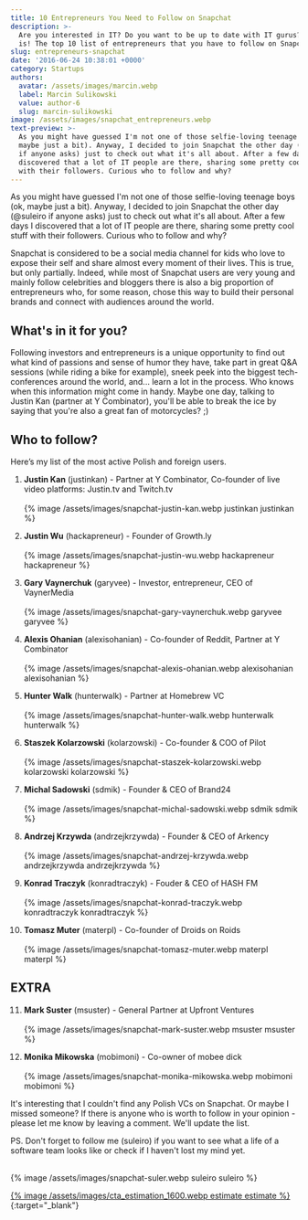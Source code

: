 ```yaml
---
title: 10 Entrepreneurs You Need to Follow on Snapchat
description: >-
  Are you interested in IT? Do you want to be up to date with IT gurus? Here it
  is! The top 10 list of entrepreneurs that you have to follow on Snapchat!
slug: entrepreneurs-snapchat
date: '2016-06-24 10:38:01 +0000'
category: Startups
authors:
  avatar: /assets/images/marcin.webp
  label: Marcin Sulikowski
  value: author-6
  slug: marcin-sulikowski
image: /assets/images/snapchat_entrepreneurs.webp
text-preview: >-
  As you might have guessed I'm not one of those selfie-loving teenage boys (ok,
  maybe just a bit). Anyway, I decided to join Snapchat the other day (@suleiro
  if anyone asks) just to check out what it's all about. After a few days I
  discovered that a lot of IT people are there, sharing some pretty cool stuff
  with their followers. Curious who to follow and why?
---
```

As you might have guessed I'm not one of those selfie-loving teenage boys (ok, maybe just a bit). Anyway, I decided to join Snapchat the other day (@suleiro if anyone asks) just to check out what it's all about. After a few days I discovered that a lot of IT people are there, sharing some pretty cool stuff with their followers. Curious who to follow and why?

Snapchat is considered to be a social media channel for kids who love to expose their self and share almost every moment of their lives. This is true, but only partially. Indeed, while most of Snapchat users are very young and mainly follow celebrities and bloggers there is also a big proportion of entrepreneurs who, for some reason, chose this way to build their personal brands and connect with audiences around the world.

## What's in it for you?

Following investors and entrepreneurs is a unique opportunity to find out what kind of passions and sense of humor they have, take part in great Q&A sessions (while riding a bike for example), sneek peek into the biggest tech-conferences around the world, and... learn a lot in the process. Who knows when this information might come in handy. Maybe one day, talking to Justin Kan (partner at Y Combinator), you'll be able to break the ice by saying that you're also a great fan of motorcycles? ;)

## Who to follow?

Here’s my list of the most active Polish and foreign users.

1. **Justin Kan** (justinkan) - Partner at Y Combinator, Co-founder of live video platforms: Justin.tv and Twitch.tv
    <br><br>
    {% image /assets/images/snapchat-justin-kan.webp justinkan justinkan %}

2. **Justin Wu** (hackapreneur) - Founder of Growth.ly
    <br><br>
    {% image /assets/images/snapchat-justin-wu.webp hackapreneur hackapreneur %}

3. **Gary Vaynerchuk** (garyvee) - Investor, entrepreneur, CEO of VaynerMedia
    <br><br>
    {% image /assets/images/snapchat-gary-vaynerchuk.webp garyvee garyvee %}

4. **Alexis Ohanian** (alexisohanian) - Co-founder of Reddit, Partner at Y Combinator
    <br><br>
    {% image /assets/images/snapchat-alexis-ohanian.webp alexisohanian alexisohanian %}

5. **Hunter Walk** (hunterwalk) - Partner at Homebrew VC
    <br><br>
    {% image /assets/images/snapchat-hunter-walk.webp hunterwalk hunterwalk %}

6. **Staszek Kolarzowski** (kolarzowski) - Co-founder & COO of Pilot
    <br><br>
    {% image /assets/images/snapchat-staszek-kolarzowski.webp kolarzowski kolarzowski %}

7. **Michal Sadowski** (sdmik) - Founder & CEO of Brand24
    <br><br>
    {% image /assets/images/snapchat-michal-sadowski.webp sdmik sdmik %}

8. **Andrzej Krzywda** (andrzejkrzywda) - Founder & CEO of Arkency
    <br><br>
    {% image /assets/images/snapchat-andrzej-krzywda.webp andrzejkrzywda andrzejkrzywda %}

9. **Konrad Traczyk** (konradtraczyk) - Fouder & CEO of HASH FM
    <br><br>
    {% image /assets/images/snapchat-konrad-traczyk.webp konradtraczyk konradtraczyk %}

10. **Tomasz Muter** (materpl) - Co-founder of Droids on Roids
    <br><br>
    {% image /assets/images/snapchat-tomasz-muter.webp materpl materpl %}

## EXTRA

11. **Mark Suster** (msuster) - General Partner at Upfront Ventures
    <br><br>
    {% image /assets/images/snapchat-mark-suster.webp msuster msuster %}

12. **Monika Mikowska** (mobimoni) - Co-owner of mobee dick
    <br><br>
    {% image /assets/images/snapchat-monika-mikowska.webp mobimoni mobimoni %}

It's interesting that I couldn't find any Polish VCs on Snapchat. Or maybe I missed someone? If there is anyone who is worth to follow in your opinion - please let me know by leaving a comment. We'll update the list.

PS. Don't forget to follow me (suleiro) if you want to see what a life of a software team looks like or check if I haven't lost my mind yet.

<br>
{% image /assets/images/snapchat-suler.webp suleiro suleiro %}

[{% image /assets/images/cta_estimation_1600.webp estimate estimate %}](https://naturaily.com/get-an-estimate){:target="_blank"}
